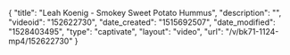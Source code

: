 {
    "title": "Leah Koenig - Smokey Sweet Potato Hummus",
    "description": "",
    "videoid": "152622730",
    "date_created": "1515692507",
    "date_modified": "1528403495",
    "type": "captivate",
    "layout": "video",
    "url": "\/v\/bk71-1124-mp4\/152622730"
}